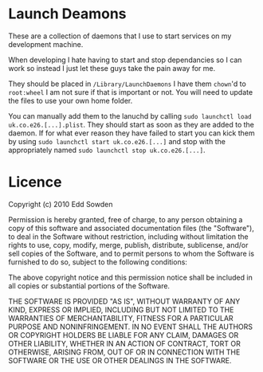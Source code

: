 # Launch Deamons

These are a collection of daemons that I use to start services on my development machine. 

When developing I hate having to start and stop dependancies so I can work so instead I just 
let these guys take the pain away for me.

They should be placed in `/Library/LaunchDaemons` I have them `chown`'d to `root:wheel` I am 
not sure if that is important or not. You will need to update the files to use your own home 
folder.

You can manually add them to the lanuchd by calling 
`sudo launchctl load uk.co.e26.[...].plist`. They should start as soon as they are added to 
the daemon. If for what ever reason they have failed to start you can kick them by using 
`sudo launchctl start uk.co.e26.[...]` and stop with the appropriately named 
`sudo launchctl stop uk.co.e26.[...]`.


# Licence

Copyright (c) 2010 Edd Sowden

Permission is hereby granted, free of charge, to any person obtaining a copy
of this software and associated documentation files (the "Software"), to deal
in the Software without restriction, including without limitation the rights
to use, copy, modify, merge, publish, distribute, sublicense, and/or sell
copies of the Software, and to permit persons to whom the Software is
furnished to do so, subject to the following conditions:

The above copyright notice and this permission notice shall be included in
all copies or substantial portions of the Software.

THE SOFTWARE IS PROVIDED "AS IS", WITHOUT WARRANTY OF ANY KIND, EXPRESS OR
IMPLIED, INCLUDING BUT NOT LIMITED TO THE WARRANTIES OF MERCHANTABILITY,
FITNESS FOR A PARTICULAR PURPOSE AND NONINFRINGEMENT. IN NO EVENT SHALL THE
AUTHORS OR COPYRIGHT HOLDERS BE LIABLE FOR ANY CLAIM, DAMAGES OR OTHER
LIABILITY, WHETHER IN AN ACTION OF CONTRACT, TORT OR OTHERWISE, ARISING FROM,
OUT OF OR IN CONNECTION WITH THE SOFTWARE OR THE USE OR OTHER DEALINGS IN
THE SOFTWARE.
